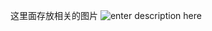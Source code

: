 这里面存放相关的图片
![enter description here](https://markdown.xiaoshujiang.com/img/spinner.gif "[[[1582256037389]]]" )